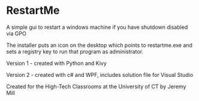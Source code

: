 # RestartMe
A simple gui to restart a windows machine if you have shutdown disabled via GPO

The installer puts an icon on the desktop which points to restartme.exe and sets a registry key to run that program as administrator.

Version 1 - created with Python and Kivy

Version 2 - created with c# and WPF, includes solution file for Visual Studio

Created for the High-Tech Classrooms at the University of CT by Jeremy Mill
